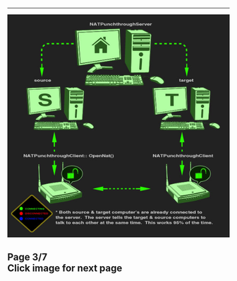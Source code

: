   ------------------------------------------------
  [![](natpunchpanel3.jpg)](natpunchpanel4.html)

  **Page 3/7**\
  Click image for next page
  ------------------------------------------------


